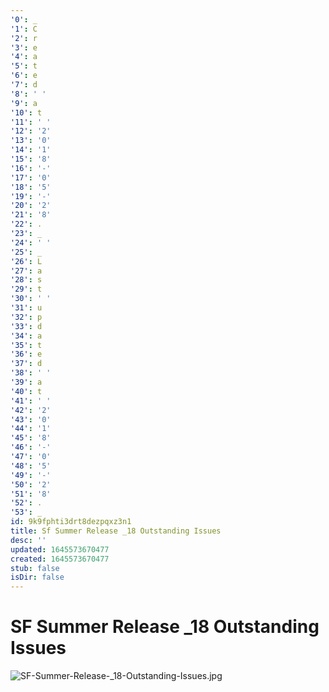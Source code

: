 ```yaml
---
'0': _
'1': C
'2': r
'3': e
'4': a
'5': t
'6': e
'7': d
'8': ' '
'9': a
'10': t
'11': ' '
'12': '2'
'13': '0'
'14': '1'
'15': '8'
'16': '-'
'17': '0'
'18': '5'
'19': '-'
'20': '2'
'21': '8'
'22': .
'23': _
'24': ' '
'25': _
'26': L
'27': a
'28': s
'29': t
'30': ' '
'31': u
'32': p
'33': d
'34': a
'35': t
'36': e
'37': d
'38': ' '
'39': a
'40': t
'41': ' '
'42': '2'
'43': '0'
'44': '1'
'45': '8'
'46': '-'
'47': '0'
'48': '5'
'49': '-'
'50': '2'
'51': '8'
'52': .
'53': _
id: 9k9fphti3drt8dezpqxz3n1
title: Sf Summer Release _18 Outstanding Issues
desc: ''
updated: 1645573670477
created: 1645573670477
stub: false
isDir: false
---
```


# SF Summer Release _18 Outstanding Issues


![SF-Summer-Release-\_18-Outstanding-Issues.jpg](/assets/sf-summer-release-_18-outstanding-issues-dggeagl62lci.jpg)


